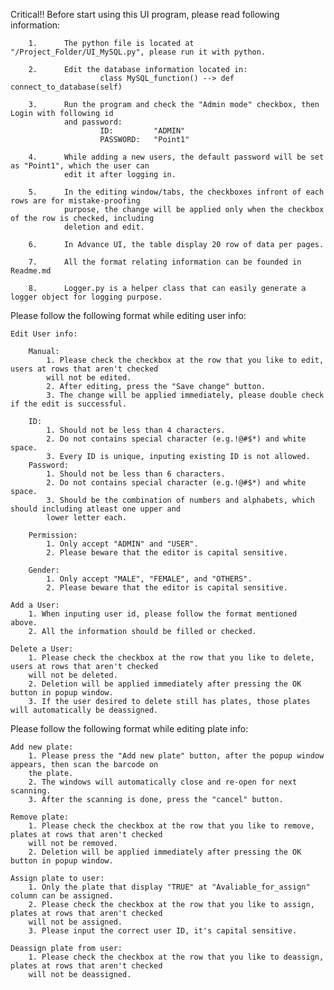 Critical!! Before start using this UI program, please read following information:

        1.      The python file is located at "/Project_Folder/UI_MySQL.py", please run it with python.

        2.      Edit the database information located in: 
                        class MySQL_function() --> def connect_to_database(self)
        
        3.      Run the program and check the "Admin mode" checkbox, then Login with following id 
                and password:
                        ID:         "ADMIN"
                        PASSWORD:   "Point1" 
                
        4.      While adding a new users, the default password will be set as "Point1", which the user can 
                edit it after logging in.
        
        5.      In the editing window/tabs, the checkboxes infront of each rows are for mistake-proofing 
                purpose, the change will be applied only when the checkbox of the row is checked, including 
                deletion and edit.

        6.      In Advance UI, the table display 20 row of data per pages.

        7.      All the format relating information can be founded in Readme.md

        8.      Logger.py is a helper class that can easily generate a logger object for logging purpose.


Please follow the following format while editing user info:

    Edit User info:

        Manual: 
            1. Please check the checkbox at the row that you like to edit, users at rows that aren't checked 
            will not be edited.
            2. After editing, press the "Save change" button.
            3. The change will be applied immediately, please double check if the edit is successful. 

        ID:
            1. Should not be less than 4 characters.
            2. Do not contains special character (e.g.!@#$*) and white space.
            3. Every ID is unique, inputing existing ID is not allowed.
        Password:  
            1. Should not be less than 6 characters.
            2. Do not contains special character (e.g.!@#$*) and white space.
            3. Should be the combination of numbers and alphabets, which should including atleast one upper and 
            lower letter each.
        
        Permission: 
            1. Only accept "ADMIN" and "USER".
            2. Please beware that the editor is capital sensitive.

        Gender:
            1. Only accept "MALE", "FEMALE", and "OTHERS".
            2. Please beware that the editor is capital sensitive.

    Add a User:
        1. When inputing user id, please follow the format mentioned above.
        2. All the information should be filled or checked.
    
    Delete a User:
        1. Please check the checkbox at the row that you like to delete, users at rows that aren't checked 
        will not be deleted.
        2. Deletion will be applied immediately after pressing the OK button in popup window.
        3. If the user desired to delete still has plates, those plates will automatically be deassigned.


Please follow the following format while editing plate info:

    Add new plate:
        1. Please press the "Add new plate" button, after the popup window appears, then scan the barcode on 
        the plate.
        2. The windows will automatically close and re-open for next scanning.
        3. After the scanning is done, press the "cancel" button.

    Remove plate:
        1. Please check the checkbox at the row that you like to remove, plates at rows that aren't checked 
        will not be removed.
        2. Deletion will be applied immediately after pressing the OK button in popup window.
    
    Assign plate to user:
        1. Only the plate that display "TRUE" at "Avaliable_for_assign" column can be assigned.
        2. Please check the checkbox at the row that you like to assign, plates at rows that aren't checked 
        will not be assigned.
        3. Please input the correct user ID, it's capital sensitive.

    Deassign plate from user:
        1. Please check the checkbox at the row that you like to deassign, plates at rows that aren't checked 
        will not be deassigned.
        

